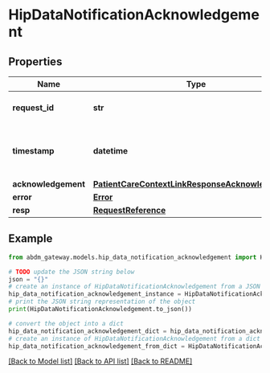# HipDataNotificationAcknowledgement


## Properties

Name | Type | Description | Notes
------------ | ------------- | ------------- | -------------
**request_id** | **str** | a nonce, unique for each HTTP request | 
**timestamp** | **datetime** | Date time format in UTC, includes miliseconds YYYY-MM-DDThh:mm:ss.vZ | 
**acknowledgement** | [**PatientCareContextLinkResponseAcknowledgement**](PatientCareContextLinkResponseAcknowledgement.md) |  | 
**error** | [**Error**](Error.md) |  | [optional] 
**resp** | [**RequestReference**](RequestReference.md) |  | 

## Example

```python
from abdm_gateway.models.hip_data_notification_acknowledgement import HipDataNotificationAcknowledgement

# TODO update the JSON string below
json = "{}"
# create an instance of HipDataNotificationAcknowledgement from a JSON string
hip_data_notification_acknowledgement_instance = HipDataNotificationAcknowledgement.from_json(json)
# print the JSON string representation of the object
print(HipDataNotificationAcknowledgement.to_json())

# convert the object into a dict
hip_data_notification_acknowledgement_dict = hip_data_notification_acknowledgement_instance.to_dict()
# create an instance of HipDataNotificationAcknowledgement from a dict
hip_data_notification_acknowledgement_from_dict = HipDataNotificationAcknowledgement.from_dict(hip_data_notification_acknowledgement_dict)
```
[[Back to Model list]](../README.md#documentation-for-models) [[Back to API list]](../README.md#documentation-for-api-endpoints) [[Back to README]](../README.md)


